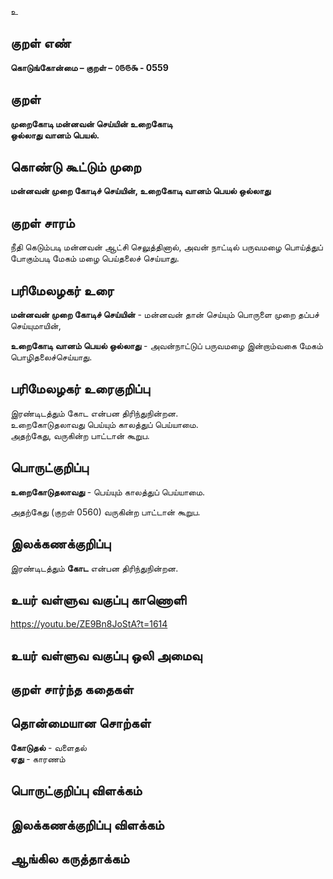 உ

## குறள் எண் 

**கொடுங்கோன்மை – குறள் – ௦௫௫௯ - 0559**  

## குறள் 

**முறைகோடி மன்னவன் செய்யின் உறைகோடி  
ஒல்லாது வானம் பெயல்.**  

## கொண்டு கூட்டும் முறை

**மன்னவன் முறை கோடிச் செய்யின், உறைகோடி வானம் பெயல் ஒல்லாது**  

## குறள் சாரம் 

நீதி கெடும்படி மன்னவன் ஆட்சி செலுத்தினால், அவன் நாட்டில் பருவமழை பொய்த்துப் போகும்படி மேகம் மழை பெய்தலைச் செய்யாது.  

## பரிமேலழகர் உரை

**மன்னவன் முறை கோடிச் செய்யின்** - மன்னவன் தான் செய்யும் பொருளை முறை தப்பச் செய்யுமாயின்,  

**உறைகோடி வானம் பெயல் ஒல்லாது** - அவன்நாட்டுப் பருவமழை இன்றாம்வகை மேகம் பொழிதலைச்செய்யாது.  

## பரிமேலழகர் உரைகுறிப்பு   

இரண்டிடத்தும் கோட என்பன திரிந்துநின்றன.  
உறைகோடுதலாவது பெய்யும் காலத்துப் பெய்யாமை.  
அதற்கேது, வருகின்ற பாட்டான் கூறுப.   

## பொருட்குறிப்பு 

**உறைகோடுதலாவது** - பெய்யும் காலத்துப் பெய்யாமை.  

அதற்கேது (குறள் 0560) வருகின்ற பாட்டான் கூறுப.  

## இலக்கணக்குறிப்பு    

இரண்டிடத்தும் **கோட** என்பன திரிந்துநின்றன.  

## உயர் வள்ளுவ வகுப்பு காணொளி

https://youtu.be/ZE9Bn8JoStA?t=1614 

## உயர் வள்ளுவ வகுப்பு ஒலி அமைவு 

 
## குறள் சார்ந்த கதைகள் 


## தொன்மையான சொற்கள்

**கோடுதல்** - வளைதல்    
**ஏது** - காரணம்   

## பொருட்குறிப்பு விளக்கம்


## இலக்கணக்குறிப்பு விளக்கம்


## ஆங்கில கருத்தாக்கம் 


